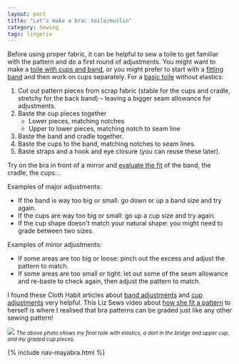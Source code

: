 ```yaml
---
layout: post
title: "Let’s make a bra: toile/muslin"
category: Sewing
tags: lingerie
---
```


Before using proper fabric, it can be helpful to sew a toile to get familiar with the pattern and do a first round of adjustments. You might want to make a [toile with cups and band](https://orange-lingerie.com/blogs/news/how-to-test-a-bra-sewing-pattern/), or you might prefer to start with a [fitting band](https://merckwaerdigh.wordpress.com/2014/08/08/step-7-sewing-the-fitting-band/) and then work on cups separately. For a [basic toile](https://clothhabit.com/bra-making-sew-along-a-trial-run/) without elastics:

1. Cut out pattern pieces from scrap fabric (stable for the cups and cradle, stretchy for the back band) – leaving a bigger seam allowance for adjustments.
2. Baste the cup pieces together
   - Lower pieces, matching notches
   - Upper to lower pieces, matching notch to seam line
3. Baste the band and cradle together.
4. Baste the cups to the band, matching notches to seam lines.
5. Baste straps and a hook and eye closure (you can reuse these later).

Try on the bra in front of a mirror and [evaluate the fit](https://merckwaerdigh.wordpress.com/2017/03/03/free-printable-the-bra-fitting-checklist) of the band, the cradle, the cups…

Examples of major adjustments:

- If the band is way too big or small: go down or up a band size and try again.
- If the cups are way too big or small: go up a cup size and try again.
- If the cup shape doesn't match your natural shape: you might need to grade between two sizes.

Examples of minor adjustments:

- If some areas are too big or loose: pinch out the excess and adjust the pattern to match.
- If some areas are too small or tight: let out some of the seam allowance and re-baste to check again, then adjust the pattern to match.

I found these Cloth Habit articles about [band adjustments](https://clothhabit.com/bra-making-band-adjustment/) and [cup adjustments](https://clothhabit.com/bra-making-sew-along-cup-adjustments/) very helpful. This Liz Sews video about [how she fit a pattern](https://www.youtube.com/watch?v=Sdv_sdo1h1o) to herself is where I realised that bra patterns can be graded just like any other sewing pattern!

![](https://res.cloudinary.com/duckgoesoink/image/upload/v1613858385/maya-bra-toile-muslin_dc6cjg.jpg)
<small><em>The above photo shows my final toile with elastics, a dart in the bridge and upper cup, and my graded cup pieces.</em></small>

{% include nav-mayabra.html %}
